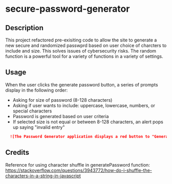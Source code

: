 # secure-password-generator

## Description

This project refactored pre-exisiting code to allow the site to generate a new secure and randomized passwprd based on user choice of charcters to include and size. This solves issues of cybersecurity risks. The random function is a powerful tool for a variety of functions in a variety of settings.

## Usage

When the user clicks the generate password button, a series of prompts display in the following order:
- Asking for size of password (8-128 characters)
- Asking if user wants to include: uppercase, lowercase, numbers, or special characters
- Password is generated based on user criteria
- If selected size is not equal or between 8-128 characters, an alert pops up saying "invalid entry"

```md
  ![The Password Generator application displays a red button to "Generate Password".](.\Assets\password-generator-pic.png)
```

## Credits

Reference for using character shuffle in generatePassword function:
  https://stackoverflow.com/questions/3943772/how-do-i-shuffle-the-characters-in-a-string-in-javascript



